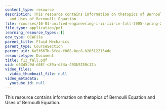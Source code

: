 ```yaml
---
content_type: resource
description: This resource contains information on thetopics of Bernoulli Equation
  and Uses of Bernoulli Equation.
file: /courses/16-01-unified-engineering-i-ii-iii-iv-fall-2005-spring-2006/d63d5c9dd68fc89ad34a493b9250c12a_f13_fall.pdf
file_type: application/pdf
learning_resource_types: []
ocw_type: OCWFile
parent_title: Fluid Mechanics
parent_type: CourseSection
parent_uid: 6a5f667b-6fca-f068-0ec8-b203122154de
resourcetype: Document
title: f13_fall.pdf
uid: d63d5c9d-d68f-c89a-d34a-493b9250c12a
video_files:
  video_thumbnail_file: null
video_metadata:
  youtube_id: null
---
```

This resource contains information on thetopics of Bernoulli Equation and Uses of Bernoulli Equation.
